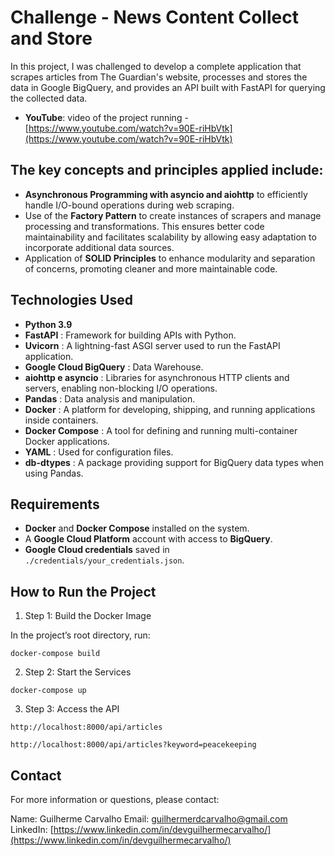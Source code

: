 # Challenge - News Content Collect and Store

In this project, I was challenged to develop a complete application that scrapes articles from The Guardian's website, processes and stores the data in Google BigQuery, and provides an API built with FastAPI for querying the collected data.

* **YouTube**: video of the project running - [https://www.youtube.com/watch?v=90E-riHbVtk](https://www.youtube.com/watch?v=90E-riHbVtk)

## The key concepts and principles applied include:

- **Asynchronous Programming with asyncio and aiohttp** to efficiently handle I/O-bound operations during web scraping.
- Use of the **Factory Pattern** to create instances of scrapers and manage processing and transformations. This ensures better code maintainability and facilitates scalability by allowing easy adaptation to incorporate additional data sources.
- Application of **SOLID Principles** to enhance modularity and separation of concerns, promoting cleaner and more maintainable code.

## Technologies Used

* **Python 3.9**
* **FastAPI** : Framework for building APIs with Python.
* **Uvicorn** : A lightning-fast ASGI server used to run the FastAPI application.
* **Google Cloud BigQuery** : Data Warehouse.
* **aiohttp e asyncio** : Libraries for asynchronous HTTP clients and servers, enabling non-blocking I/O operations.
* **Pandas** : Data analysis and manipulation.
* **Docker** : A platform for developing, shipping, and running applications inside containers.
* **Docker Compose** : A tool for defining and running multi-container Docker applications.
* **YAML** : Used for configuration files.
* **db-dtypes** : A package providing support for BigQuery data types when using Pandas.

## Requirements

* **Docker** and **Docker Compose** installed on the system.
* A **Google Cloud Platform** account with access to **BigQuery**.
* **Google Cloud credentials** saved in `./credentials/your_credentials.json`.

## How to Run the Project

1. Step 1: Build the Docker Image

In the project’s root directory, run:

`docker-compose build`

2. Step 2: Start the Services

`docker-compose up`

3. Step 3: Access the API

`http://localhost:8000/api/articles`

`http://localhost:8000/api/articles?keyword=peacekeeping`

## Contact

For more information or questions, please contact:

Name: Guilherme Carvalho
Email: guilhermerdcarvalho@gmail.com
LinkedIn: [https://www.linkedin.com/in/devguilhermecarvalho/](https://www.linkedin.com/in/devguilhermecarvalho/)
